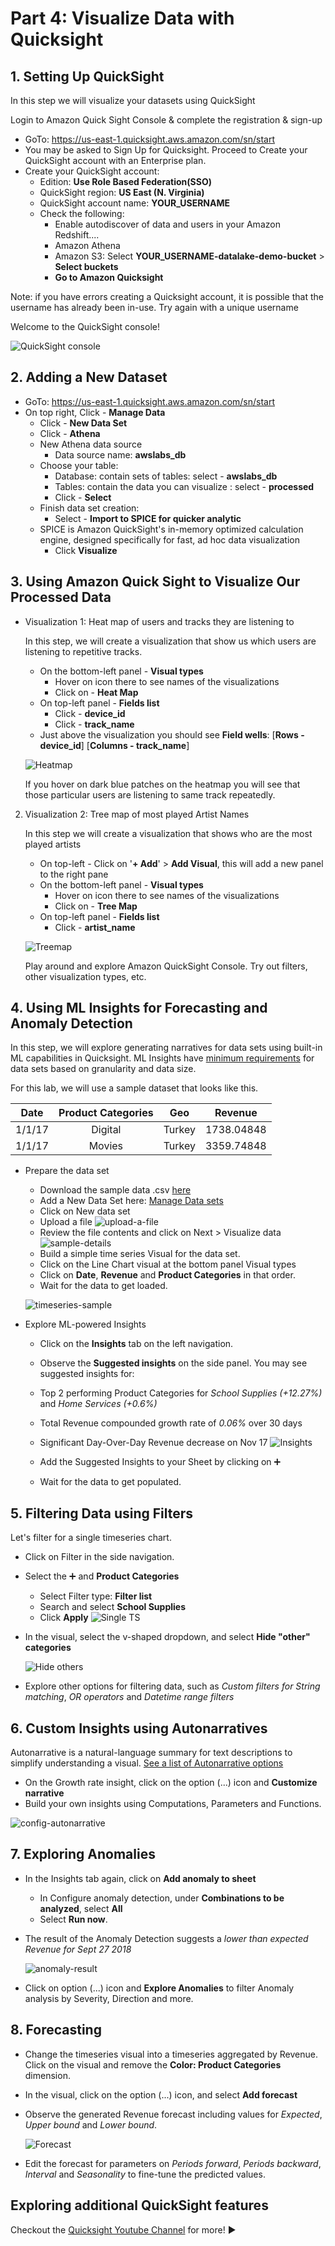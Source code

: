 # Part 4: Visualize Data with Quicksight

## 1. Setting Up QuickSight

In this step we will visualize your datasets using QuickSight

Login to Amazon Quick Sight Console & complete the registration & sign-up

* GoTo: https://us-east-1.quicksight.aws.amazon.com/sn/start
* You may be asked to Sign Up for Quicksight. Proceed to Create your QuickSight account with an Enterprise plan.
* Create your QuickSight account:
    * Edition: **Use Role Based Federation(SSO)**
    * QuickSight region: **US East (N. Virginia)**
    * QuickSight account name: **YOUR_USERNAME**
    * Check the following:
        * Enable autodiscover of data and users in your Amazon Redshift....
        * Amazon Athena
        * Amazon S3: Select **YOUR_USERNAME-datalake-demo-bucket** > **Select buckets**
        * **Go to Amazon Quicksight**
		
Note: if you have errors creating a Quicksight account, it is possible that the username has already been in-use. Try again with a unique username

Welcome to the QuickSight console!

![QuickSight console](./img/qs-console.png)


## 2. Adding a New Dataset

* GoTo: https://us-east-1.quicksight.aws.amazon.com/sn/start
* On top right, Click - **Manage Data**
    * Click - **New Data Set**
    * Click - **Athena** 
    * New Athena data source
        * Data source name: **awslabs_db**
    * Choose your table:
        * Database: contain sets of tables: select - **awslabs_db**
        * Tables: contain the data you can visualize : select - **processed**
        * Click - **Select**
    * Finish data set creation:
        * Select - **Import to SPICE for quicker analytic**
	* SPICE is Amazon QuickSight's in-memory optimized calculation engine, designed specifically for fast, ad hoc data visualization
        * Click **Visualize**


## 3. Using Amazon Quick Sight to Visualize Our Processed Data

* Visualization 1: Heat map of users and tracks they are listening to

    In this step, we will create a visualization that show us which users are listening to repetitive tracks.

    * On the bottom-left panel - **Visual types**
        * Hover on icon there to see names of the visualizations
        * Click on - **Heat Map**
    * On top-left panel - **Fields list**
        * Click -  **device_id**
        * Click - **track_name**
    * Just above the visualization you should see **Field wells**: [**Rows - device_id**] [**Columns - track_name**]

    ![Heatmap](./img/qs-heatmap.png)

    If you hover on dark blue patches on the heatmap you will see that those particular users are listening to same track repeatedly.

2. Visualization 2: Tree map of most played Artist Names

    In this step we will create a visualization that shows who are the most played artists

    * On top-left - Click on '**+ Add**' > **Add Visual**, this will add a new panel to the right pane
    * On the bottom-left panel - **Visual types**
        * Hover on icon there to see names of the visualizations
        * Click on - **Tree Map**
    * On top-left panel - **Fields list**
        * Click - **artist_name**

    ![Treemap](./img/qs-treemap.png)

    Play around and explore Amazon QuickSight Console. Try out filters, other visualization types, etc.


## 4. Using ML Insights for Forecasting and Anomaly Detection

In this step, we will explore generating narratives for data sets using built-in ML capabilities in Quicksight.
ML Insights have [minimum requirements](https://docs.aws.amazon.com/quicksight/latest/user/ml-data-set-requirements.html) for data sets based on granularity and data size.

For this lab, we will use a sample dataset that looks like this. 

|Date|Product Categories|Geo|Revenue|
|:-:|:--:|:--:|:--:|
|1/1/17|Digital|Turkey|1738.04848|
|1/1/17|Movies|Turkey|3359.74848|

* Prepare the data set

    * Download the sample data .csv [here](./qs-sample.csv)
    * Add a New Data Set here: [Manage Data sets](https://us-east-1.quicksight.aws.amazon.com/sn/data-sets)
	* Click on New data set
	* Upload a file
	![upload-a-file](./img/upload-a-file.png)
	* Review the file contents and click on Next > Visualize data
	![sample-details](./img/sample-details.png)
    * Build a simple time series Visual for the data set.
	* Click on the Line Chart visual at the bottom panel Visual types
	* Click on **Date**, **Revenue** and **Product Categories** in that order.
    * Wait for the data to get loaded.
	
    ![timeseries-sample](./img/timeseries-sample.png)
	
* Explore ML-powered Insights

    * Click on the **Insights** tab on the left navigation.
    * Observe the **Suggested insights** on the side panel. You may see suggested insights for:
	* Top 2 performing Product Categories for _School Supplies (+12.27%)_ and _Home Services (+0.6%)_
	* Total Revenue compounded growth rate of _0.06%_ over 30 days
	* Significant Day-Over-Day Revenue decrease on Nov 17
	![Insights](./img/insights.png)
	
    * Add the Suggested Insights to your Sheet by clicking on :heavy_plus_sign:

    * Wait for the data to get populated.

## 5. Filtering Data using Filters

Let's filter for a single timeseries chart. 

* Click on Filter in the side navigation.
* Select the :heavy_plus_sign: and **Product Categories**
    * Select Filter type: **Filter list**
    * Search and select **School Supplies**
    * Click **Apply**
	![Single TS](./img/single-ts.png)
	
* In the visual, select the v-shaped dropdown, and select **Hide "other" categories**

    ![Hide others](./img/hide-others.png)

* Explore other options for filtering data, such as *Custom filters for String matching*, *OR operators* and *Datetime range filters*
	

## 6. Custom Insights using Autonarratives

Autonarrative is a natural-language summary for text descriptions to simplify understanding a visual. [See a list of Autonarrative options](https://docs.aws.amazon.com/quicksight/latest/user/auto-narratives.html)

* On the Growth rate insight, click on the option (...) icon and **Customize narrative**
* Build your own insights using Computations, Parameters and Functions.

![config-autonarrative](./img/configure-narrative.png)


## 7. Exploring Anomalies 

* In the Insights tab again, click on **Add anomaly to sheet**
    * In Configure anomaly detection, under **Combinations to be analyzed**, select **All**
    * Select **Run now**.
* The result of the Anomaly Detection suggests a _lower than expected Revenue for Sept 27 2018_

    ![anomaly-result](./img/anomaly-result.png)

* Click on option (...) icon and **Explore Anomalies** to filter Anomaly analysis by Severity, Direction and more. 

## 8. Forecasting

* Change the timeseries visual into a timeseries aggregated by Revenue. Click on the visual and remove the **Color: Product Categories** dimension.
* In the visual, click on the option (...) icon, and select **Add forecast**
* Observe the generated Revenue forecast including values for *Expected*, *Upper bound* and *Lower bound*.

    ![Forecast](./img/forecast.png)
	
* Edit the forecast for parameters on *Periods forward*, *Periods backward*, *Interval* and *Seasonality* to fine-tune the predicted values.


## Exploring additional QuickSight features

Checkout the [Quicksight Youtube Channel](https://www.youtube.com/channel/UCqtI0cKSreCwUUuKOlA1tow) for more! :arrow_forward:
